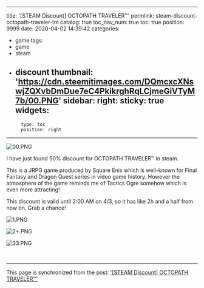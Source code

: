 
---
title: '[STEAM Discount] OCTOPATH TRAVELER™'
permlink: steam-discount-octopath-traveler-tm
catalog: true
toc_nav_num: true
toc: true
position: 9999
date: 2020-04-02 14:39:42
categories:
- game
tags:
- game
- steam
- discount
thumbnail: 'https://cdn.steemitimages.com/DQmcxcXNswjZQXvbDmDue7eC4PkikrghRqLCjmeGiVTyM7b/00.PNG'
sidebar:
    right:
        sticky: true
widgets:
    -
        type: toc
        position: right
---


![00.PNG](https://cdn.steemitimages.com/DQmcxcXNswjZQXvbDmDue7eC4PkikrghRqLCjmeGiVTyM7b/00.PNG)


I have just found 50% discount for OCTOPATH TRAVELER™ in steam.

This is a JRPG game produced by Square Enix which is well-known for Final Fantasy and Dragon Quest series in video game history. However the atmosphere of the game reminds me of Tactics Ogre somehow which is even more attracting!

This discount is valid until 2:00 AM on 4/3, so it has like 2h and a half from now on.
Grab a chance!

![1.PNG](https://cdn.steemitimages.com/DQmVrFEDtpccHRH5uHv95QfjSDuSxQRs5vWH3wnV5Tyf4bY/1.PNG)


![2+.PNG](https://cdn.steemitimages.com/DQmatdAMaLtstkjWLGzFEq1KWV7aNe1m4KyRr8qBdMPbwJ5/2+.PNG)


![33.PNG](https://cdn.steemitimages.com/DQmc6dYBbM7CZqLeJssRt5N53exXVaoj8x1VX4YQ4ujzSFs/33.PNG)

</br>

- - -

This page is synchronized from the post: ['[STEAM Discount] OCTOPATH TRAVELER™'](https://steemit.com/@coreabeforekorea/steam-discount-octopath-traveler-tm)
